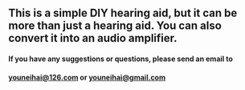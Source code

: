 ## This is a simple DIY hearing aid, but it can be more than just a hearing aid. You can also convert it into an audio amplifier.   
#### If you have any suggestions or questions, please send an email to
#### youneihai@126.com or youneihai@gmail.com